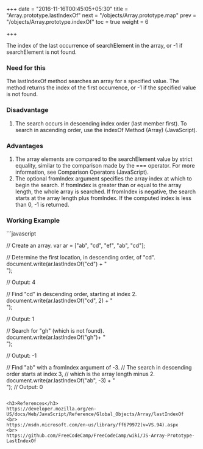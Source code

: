 +++
date = "2016-11-16T00:45:05+05:30"
title = "Array.prototype.lastIndexOf"
next = "/objects/Array.prototype.map"
prev = "/objects/Array.prototype.indexOf"
toc = true
weight = 6

+++

The index of the last occurrence of searchElement in the array, or -1 if searchElement is not found.

<h3>Need for this</h3>
The lastIndexOf method searches an array for a specified value. The method returns the index of the first occurrence, or -1 if the specified value is not found.

<h3>Disadvantage</h3>
<ol>
  <li>The search occurs in descending index order (last member first). To search in ascending order, use the indexOf Method (Array) (JavaScript).</li>
</ol>

<h3>Advantages</h3>
<ol>
	<li>The array elements are compared to the searchElement value by strict equality, similar to the comparison made by the === operator. For more information, see Comparison Operators (JavaScript).</li>
	<li>The optional fromIndex argument specifies the array index at which to begin the search. If fromIndex is greater than or equal to the array length, the whole array is searched. If fromIndex is negative, the search starts at the array length plus fromIndex. If the computed index is less than 0, -1 is returned.</li>
</ol>

<h3>Working Example</h3>
```javascript

// Create an array.
var ar = ["ab", "cd", "ef", "ab", "cd"];

// Determine the first location, in descending order, of "cd".
document.write(ar.lastIndexOf("cd") + "<br/>");

// Output: 4

// Find "cd" in descending order, starting at index 2.
document.write(ar.lastIndexOf("cd", 2) + "<br/>");

// Output: 1

// Search for "gh" (which is not found).
document.write(ar.lastIndexOf("gh")+ "<br/>");

// Output: -1

// Find "ab" with a fromIndex argument of -3.
// The search in descending order starts at index 3,
// which is the array length minus 2.
document.write(ar.lastIndexOf("ab", -3) + "<br/>");
// Output: 0
```

<h3>References</h3>
https://developer.mozilla.org/en-US/docs/Web/JavaScript/Reference/Global_Objects/Array/lastIndexOf
<br>
https://msdn.microsoft.com/en-us/library/ff679972(v=VS.94).aspx
<br>
https://github.com/FreeCodeCamp/FreeCodeCamp/wiki/JS-Array-Prototype-LastIndexOf
